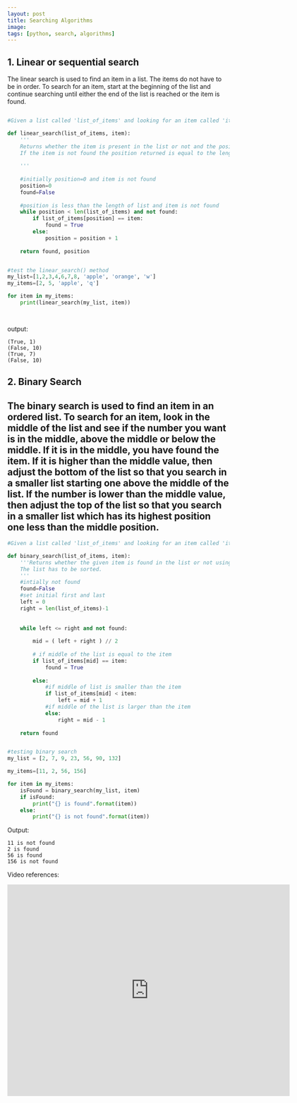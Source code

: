```yaml
---
layout: post
title: Searching Algorithms
image: 
tags: [python, search, algorithms]
---
```


## 1. Linear or sequential search
The linear search is used to find an item in a list. The items do not have to be in order. To search for an item, start at the beginning of the list and continue searching until either the end of the list is reached or the item is found.


```python

#Given a list called 'list_of_items' and looking for an item called 'item'

def linear_search(list_of_items, item):
    '''
    Returns whether the item is present in the list or not and the position of item in the list.
    If the item is not found the position returned is equal to the lenght of the list.
    
    '''
    
    #initially position=0 and item is not found
    position=0
    found=False
    
    #position is less than the length of list and item is not found 
    while position < len(list_of_items) and not found:
        if list_of_items[position] == item:
            found = True
        else:
            position = position + 1
    
    return found, position


#test the linear_search() method
my_list=[1,2,3,4,6,7,8, 'apple', 'orange', 'w']
my_items=[2, 5, 'apple', 'q']

for item in my_items:
    print(linear_search(my_list, item))

    
```

output:
```
(True, 1)
(False, 10)
(True, 7)
(False, 10)

```
## 2. Binary Search
The binary search is used to find an item in an ordered list.
To search for an item, look in the middle of the list and see if the 
number you want is in the middle, above the middle or below the middle. 
If it is in the middle, you have found the item. 
If it is higher than the middle value, then adjust the bottom of the list so that 
you search in a smaller list starting one above the middle of the list. If the 
number is lower than the middle value, then adjust the top of the list so that you 
search in a smaller list which has its highest position one less than the middle position.
---
```python
#Given a list called 'list_of_items' and looking for an item called 'item'

def binary_search(list_of_items, item):
    '''Returns whether the given item is found in the list or not using binary search. 
    The list has to be sorted.
    '''
    #intially not found
    found=False
    #set initial first and last
    left = 0
    right = len(list_of_items)-1
    
    
    while left <= right and not found:
        
        mid = ( left + right ) // 2
        
        # if middle of the list is equal to the item
        if list_of_items[mid] == item:
            found = True
        
        else:
            #if middle of list is smaller than the item
            if list_of_items[mid] < item:
                left = mid + 1
            #if middle of the list is larger than the item    
            else:
                right = mid - 1
    
    return found


#testing binary search
my_list = [2, 7, 9, 23, 56, 90, 132]

my_items=[11, 2, 56, 156]

for item in my_items:
    isFound = binary_search(my_list, item)
    if isFound:
        print("{} is found".format(item))
    else:
        print("{} is not found".format(item))

```

Output:
```
11 is not found
2 is found
56 is found
156 is not found

```

Video references:

<iframe width="640" height="480" src="https://youtu.be/5xlIPT1FRcA" frameborder="0" allowfullscreen></iframe>
